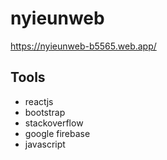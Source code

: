 # nyieunweb

https://nyieunweb-b5565.web.app/

## Tools
* reactjs
* bootstrap
* stackoverflow
* google firebase
* javascript
